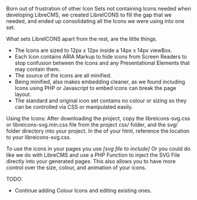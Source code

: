 Born out of frustration of other Icon Sets not containing Icons needed when developing LibreCMS, we created LibreICONS to fill the gap that we needed, and ended up consolidating all the Icons we were using into one set.

What sets LibreICONS apart from the rest, are the little things.
- The Icons are sized to 12px x 12px inside a 14px x 14px viewBox.
- Each Icon contains ARIA Markup to hide icons from Screen Readers to stop confusion between the Icons and any Presentational Elements that may contain them.
- The source of the Icons are all minified.
- Being minified, also makes embedding cleaner, as we found including Icons using PHP or Javascript to embed icons can break the page layout.
- The standard and original icon set contains no colour or sizing so they can be controlled via CSS or manipulated easily.

Using the Icons:
After downloading the project, copy the libreicons-svg.css or libreicons-svg.min.css file from the project css/ folder, and the svg/ folder directory into your project.
In the <head> of your html, reference the location to your libreicons-svg.css.
<link rel="stylesheet" href="path/to/libreicons/css/libreicons-svg.css">
To use the icons in your pages you use
<i class="libre">[svg file to include]</i>
Or you could do like we do with LibreCMS and use a PHP Function to inject the SVG File directly into your generated pages. This also allows you to have more control over the size, colour, and animation of your icons.

TODO:
- Continue adding Colour Icons and editing existing ones.
